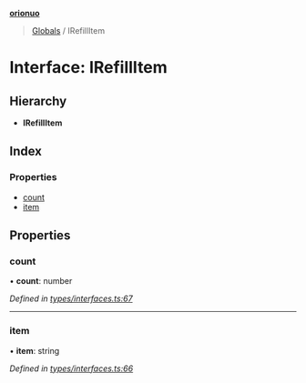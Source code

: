 **[orionuo](../README.md)**

> [Globals](../globals.md) / IRefillItem

# Interface: IRefillItem

## Hierarchy

* **IRefillItem**

## Index

### Properties

* [count](irefillitem.md#count)
* [item](irefillitem.md#item)

## Properties

### count

•  **count**: number

*Defined in [types/interfaces.ts:67](https://github.com/msviha/orionuo/blob/5f19aed/src/types/interfaces.ts#L67)*

___

### item

•  **item**: string

*Defined in [types/interfaces.ts:66](https://github.com/msviha/orionuo/blob/5f19aed/src/types/interfaces.ts#L66)*
